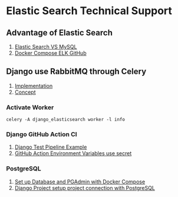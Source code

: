 # Elastic Search Technical Support

## Advantage of Elastic Search

1. [Elastic Search VS MySQL](https://blog.csdn.net/fisherish/article/details/119824719)
2. [Docker Compose ELK GitHub](https://github.com/twtrubiks/docker-elk-tutorial)

## Django use RabbitMQ through Celery

1. [Implementation](https://cloud.tencent.com/developer/article/1892674)
2. [Concept](https://blog.csdn.net/weixin_40687614/article/details/107678164)

### Activate Worker

```shell
celery -A django_elasticsearch worker -l info
```

### Django GitHub Action CI

1. [Django Test Pipeline Example](https://www.codingforentrepreneurs.com/blog/django-github-actions/)
2. [GitHub Action Environment Variables use secret](https://docfunc.com/posts/68/%E4%BD%BF%E7%94%A8-github-action-%E4%BE%86%E5%81%9A%E7%B0%A1%E5%96%AE%E7%9A%84-cicd-post)


### PostgreSQL

1. [Set up Database and PGAdmin with Docker Compose](https://cde566.medium.com/docker-compose%E5%89%B5%E5%BB%BApostgresql-7f3f9519fa20)
2. [Django Project setup project connection with PostgreSQL](https://www.learncodewithmike.com/2020/05/django-postgresql.html)